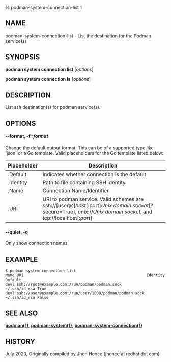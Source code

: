 % podman-system-connection-list 1

## NAME

podman\-system\-connection\-list - List the destination for the Podman service(s)

## SYNOPSIS

**podman system connection list** [*options*]

**podman system connection ls** [*options*]

## DESCRIPTION

List ssh destination(s) for podman service(s).

## OPTIONS

#### **--format**, **-f**=_format_

Change the default output format. This can be of a supported type like 'json' or a Go template.
Valid placeholders for the Go template listed below:

| **Placeholder** | **Description**                                                                                                                                                  |
| --------------- | ---------------------------------------------------------------------------------------------------------------------------------------------------------------- |
| .Default        | Indicates whether connection is the default                                                                                                                      |
| .Identity       | Path to file containing SSH identity                                                                                                                             |
| .Name           | Connection Name/Identifier                                                                                                                                       |
| .URI            | URI to podman service. Valid schemes are ssh://[user@]_host_[:port]_Unix domain socket_[?secure=True], unix://_Unix domain socket_, and tcp://localhost[:*port*] |

#### **--quiet**, **-q**

Only show connection names

## EXAMPLE

```
$ podman system connection list
Name URI                                                      Identity	    Default
devl ssh://root@example.com:/run/podman/podman.sock           ~/.ssh/id_rsa True
devl ssh://user@example.com:/run/user/1000/podman/podman.sock ~/.ssh/id_rsa False
```

## SEE ALSO

**[podman(1)](podman.1.md)**, **[podman-system(1)](podman-system.1.md)**, **[podman-system-connection(1)](podman-system-connection.1.md)**

## HISTORY

July 2020, Originally compiled by Jhon Honce (jhonce at redhat dot com)
